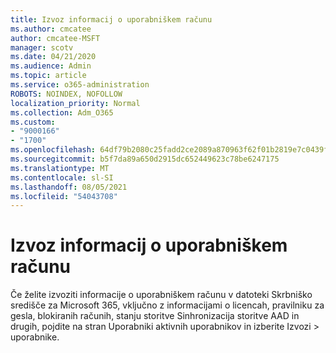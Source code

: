 ```yaml
---
title: Izvoz informacij o uporabniškem računu
ms.author: cmcatee
author: cmcatee-MSFT
manager: scotv
ms.date: 04/21/2020
ms.audience: Admin
ms.topic: article
ms.service: o365-administration
ROBOTS: NOINDEX, NOFOLLOW
localization_priority: Normal
ms.collection: Adm_O365
ms.custom:
- "9000166"
- "1700"
ms.openlocfilehash: 64df79b2080c25fadd2ce2089a870963f62f01b2819e7c0439fe6d378fa7d048
ms.sourcegitcommit: b5f7da89a650d2915dc652449623c78be6247175
ms.translationtype: MT
ms.contentlocale: sl-SI
ms.lasthandoff: 08/05/2021
ms.locfileid: "54043708"
---
```

# <a name="export-user-account-information"></a>Izvoz informacij o uporabniškem računu

Če želite izvoziti informacije o uporabniškem računu v datoteki Skrbniško središče za Microsoft 365, vključno z informacijami o licencah, pravilniku za gesla, blokiranih računih, stanju storitve Sinhronizacija storitve AAD in drugih, pojdite na stran Uporabniki aktivnih uporabnikov in izberite Izvozi  >  [](https://go.microsoft.com/fwlink/p/?linkid=834822) uporabnike. 